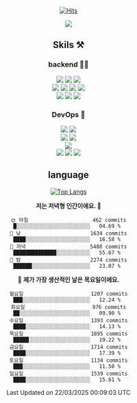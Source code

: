 <div align="center">

[![Hits](https://hits.seeyoufarm.com/api/count/incr/badge.svg?url=https%3A%2F%2Fgithub.com%2Fzxcv9203%2Fhit-counter&count_bg=%23FF7272&title_bg=%23324C2E&icon=codeigniter.svg&icon_color=%23DD5B5B&title=%EB%B0%A9%EB%AC%B8%EC%9E%90&edge_flat=false)](https://hits.seeyoufarm.com)

<a href="https://hhpluscertificateofcompletion.oopy.io/">
  <img src="https://static.spartacodingclub.kr/hanghae99/plus/completion/badge_black.svg" />
</a>

## Skils ⚒️

### backend 🧑‍💻
  
<img src="https://img.shields.io/badge/Java-FF6600?style=flat-square&logo=buymeacoffee&logoColor=white"/>
<img src="https://img.shields.io/badge/Go-0099FF?style=flat-square&logo=go&logoColor=white"/>
<img src="https://img.shields.io/badge/Kotlin-7F52FF?style=flat-square&logo=kotlin&logoColor=white"/>
  
  
<br />
  
<img src="https://img.shields.io/badge/Spring-339933?style=flat-square&logo=Spring&logoColor=white"/>
<img src="https://img.shields.io/badge/Spring Boot-339933?style=flat-square&logo=Spring Boot&logoColor=white"/>
<img src="https://img.shields.io/badge/Spring Security-339933?style=flat-square&logo=Spring Security&logoColor=white"/>
  
<img src="https://img.shields.io/badge/Spring Data JPA-339933?style=flat-square&logo=Hibernate&logoColor=white"/>

<br />
  
  <img src="https://img.shields.io/badge/mysql-0099FF?style=flat-square&logo=mysql&logoColor=white"/>
  <img src="https://img.shields.io/badge/mariadb-0099FF?style=flat-square&logo=mariadb&logoColor=white"/>
  <img src="https://img.shields.io/badge/mongoDB-47A248?style=flat-square&logo=mongodb&logoColor=white"/>
  
  
### DevOps 🚀
  
  <img src="https://img.shields.io/badge/docker-2496ED?style=flat-square&logo=docker&logoColor=white"/>
  <img src="https://img.shields.io/badge/kubernetes-326CE5?style=flat-square&logo=kubernetes&logoColor=white"/>
  
  <br />
  
  <img src="https://img.shields.io/badge/Github Actions-2088FF?style=flat-square&logo=githubactions&logoColor=white"/>
  <img src="https://img.shields.io/badge/Jenkins-D24939?style=flat-square&logo=jenkins&logoColor=white"/>
  
  
  <br />
  <img src="https://img.shields.io/badge/terraform-7B42BC?style=flat-square&logo=terraform&logoColor=white"/>
  
  <br />
  <img src="https://img.shields.io/badge/Amazon AWS-232F3E?style=flat-square&logo=Amazon AWS&logoColor=white"/>

  <img src="https://img.shields.io/badge/GCP-4285F4?style=flat-square&logo=googlecloud&logoColor=white"/>
  <img src="https://img.shields.io/badge/NCP-03C75A?style=flat-square&logo=naver&logoColor=white"/>
  
  
## language

[![Top Langs](https://github-readme-stats.vercel.app/api/top-langs/?username=zxcv9203&hide=html&exclude_repo=zxcv9203.github.io,golB&theme=grate-gatsby)](https://github.com/zxcv9203/github-readme-stats)
  
<!--START_SECTION:waka-->
**저는 저녁형 인간이에요. 🦉** 

```text
🌞 아침                     462 commits         █░░░░░░░░░░░░░░░░░░░░░░░░   04.69 % 
🌆 낮　                     1634 commits        ████░░░░░░░░░░░░░░░░░░░░░   16.58 % 
🌃 저녁                     5488 commits        ██████████████░░░░░░░░░░░   55.67 % 
🌙 밤　                     2274 commits        ██████░░░░░░░░░░░░░░░░░░░   23.07 % 
```
📅 **제가 가장 생산적인 날은 목요일이에요.** 

```text
월요일                      1207 commits        ███░░░░░░░░░░░░░░░░░░░░░░   12.24 % 
화요일                      976 commits         ██░░░░░░░░░░░░░░░░░░░░░░░   09.90 % 
수요일                      1393 commits        ████░░░░░░░░░░░░░░░░░░░░░   14.13 % 
목요일                      1895 commits        █████░░░░░░░░░░░░░░░░░░░░   19.22 % 
금요일                      1714 commits        ████░░░░░░░░░░░░░░░░░░░░░   17.39 % 
토요일                      1134 commits        ███░░░░░░░░░░░░░░░░░░░░░░   11.50 % 
일요일                      1539 commits        ████░░░░░░░░░░░░░░░░░░░░░   15.61 % 
```



 Last Updated on 22/03/2025 00:09:03 UTC
<!--END_SECTION:waka-->
  
</div>

